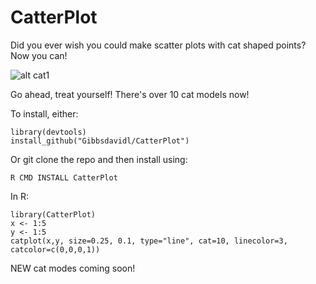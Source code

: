 # CatterPlot
Did you ever wish you could make scatter plots with cat shaped points?  Now you can!

![alt cat1](https://github.com/Gibbsdavidl/CatterPlot/blob/master/examples/cat_lines.png)

Go ahead, treat yourself! There's over 10 cat models now!

To install, either:
```
library(devtools)
install_github("Gibbsdavidl/CatterPlot")
```
Or git clone the repo and then install using:
```
R CMD INSTALL CatterPlot
```

In R:

```
library(CatterPlot)
x <- 1:5
y <- 1:5
catplot(x,y, size=0.25, 0.1, type="line", cat=10, linecolor=3, catcolor=c(0,0,0,1))
```

NEW cat modes coming soon!
